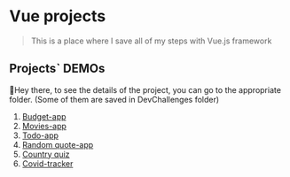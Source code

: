 # Vue projects
> This is a place where I save all of my steps with Vue.js framework

## Projects` DEMOs
:wave:Hey there, to see the details of the project, you can go to the appropriate folder. (Some of them are saved in DevChallenges folder)
1. [Budget-app](http://vue-path-repo.site/budget-app/dist/index.html)
2. [Movies-app](http://vue-path-repo.site/movies/dist/)
3. [Todo-app](https://ic3top.github.io/devChallenges/todo-app/dist/)
4. [Random quote-app](https://ic3top.github.io/devChallenges/quote-generator/dist/)
5. [Country quiz](https://ic3top.github.io/devChallenges/country-quiz-app/dist/)
6. [Covid-tracker](http://vue-path-repo.site/covid-tracker/dist/)
